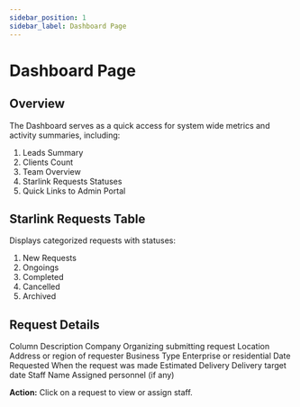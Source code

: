 ```yaml
---
sidebar_position: 1
sidebar_label: Dashboard Page
---
```


# Dashboard Page

## Overview

The Dashboard serves as a quick access for system wide metrics and activity summaries, including: 
1. Leads Summary
2. Clients Count
3. Team Overview
4. Starlink Requests Statuses
5. Quick Links to Admin Portal

## Starlink Requests Table

Displays categorized requests with statuses:
1. New Requests
2. Ongoings
3. Completed
4. Cancelled
5. Archived

## Request Details

Column                Description
Company               Organizing submitting request
Location              Address or region of requester
Business Type         Enterprise or residential
Date Requested        When the request was made
Estimated Delivery    Delivery target date
Staff Name            Assigned personnel (if any)

 **Action:** Click on a request to view or assign staff.